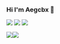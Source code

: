 ### Hi I'm Aegcbx 👋

![](https://img.shields.io/badge/-HTML5-E34F26?style=flat-square&logo=html5&logoColor=white)
![](https://img.shields.io/badge/-CSS3-1572B6?style=flat-square&logo=css3)
![](https://img.shields.io/badge/-JavaScript-oringe?style=flat-square&logo=javascript)

<div id="ezgx1">
<img src="https://github-readme-stats.xaoxuu.com/api/?username=ezgx">
<img src="https://streak-stats.demolab.com?user=ezgx&theme=vue-dark">
</div>

<style>
  #ezgx1 {
    display:flex;
  }
  @media screen and (min-width: 768px) {
    #ezgx1 a {
      width:50%;
    }
  }
</style>

<!--
**Ezgx/Ezgx** is a ✨ _special_ ✨ repository because its `README.md` (this file) appears on your GitHub profile.

Here are some ideas to get you started:

- 🔭 I’m currently working on ...
- 🌱 I’m currently learning ...
- 👯 I’m looking to collaborate on ...
- 🤔 I’m looking for help with ...
- 💬 Ask me about ...
- 📫 How to reach me: ...
- 😄 Pronouns: ...
- ⚡ Fun fact: ...
-->
